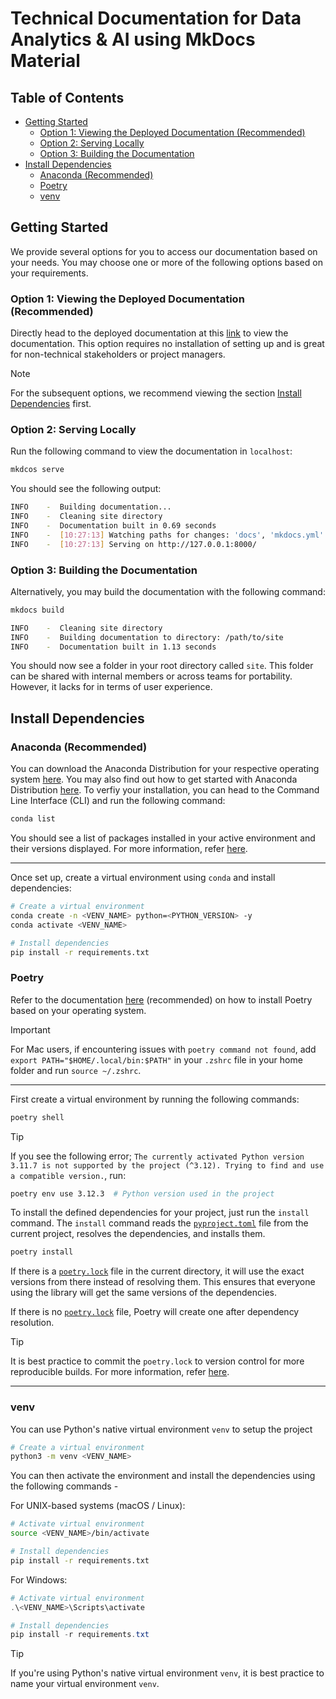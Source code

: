 # Technical Documentation for Data Analytics & AI using MkDocs Material

## Table of Contents

- [Getting Started](#getting-started)
  - [Option 1: Viewing the Deployed Documentation (Recommended)](#option-1-viewing-the-deployed-documentation-recommended)
  - [Option 2: Serving Locally](#option-2-serving-locally)
  - [Option 3: Building the Documentation](#option-3-building-the-documentation)
- [Install Dependencies](#install-dependencies)
  - [Anaconda (Recommended)](#anaconda-recommended)
  - [Poetry](#poetry)
  - [venv](#venv)

## Getting Started <a id="getting-started"></a>

We provide several options for you to access our documentation based on your needs. You may choose one or more of the following options based on your requirements.

### Option 1: Viewing the Deployed Documentation (Recommended) <a id="option-1-viewing-the-deployed-documentation-recommended"></a>

Directly head to the deployed documentation at this [link](https://0upjh80d.github.io/technical-docs-frontend/) to view the documentation. This option requires no installation of setting up and is great for non-technical stakeholders or project managers.

> [!NOTE]
> For the subsequent options, we recommend viewing the section [Install Dependencies](#install-dependencies) first.

### Option 2: Serving Locally <a id="option-2-serving-locally"></a>

Run the following command to view the documentation in `localhost`:

```bash
mkdcos serve
```

You should see the following output:

```bash
INFO    -  Building documentation...
INFO    -  Cleaning site directory
INFO    -  Documentation built in 0.69 seconds
INFO    -  [10:27:13] Watching paths for changes: 'docs', 'mkdocs.yml'
INFO    -  [10:27:13] Serving on http://127.0.0.1:8000/
```

### Option 3: Building the Documentation <a id="option-3-building-the-documentation"></a>

Alternatively, you may build the documentation with the following command:

```bash
mkdocs build
```

```bash
INFO    -  Cleaning site directory
INFO    -  Building documentation to directory: /path/to/site
INFO    -  Documentation built in 1.13 seconds
```

You should now see a folder in your root directory called `site`. This folder can be shared with internal members or across teams for portability. However, it lacks for in terms of user experience.

## Install Dependencies <a id="install-dependencies"></a>

### Anaconda (Recommended) <a id="anaconda-recommended"></a>

You can download the Anaconda Distribution for your respective operating system [here](https://docs.anaconda.com/anaconda/install/). You may also find out how to get started with Anaconda Distribution [here](https://docs.anaconda.com/anaconda/getting-started/). To verfiy your installation, you can head to the Command Line Interface (CLI) and run the following command:

```bash
conda list
```

You should see a list of packages installed in your active environment and their versions displayed. For more information, refer [here](https://docs.anaconda.com/anaconda/install/verify-install/).

---

Once set up, create a virtual environment using `conda` and install dependencies:

```bash
# Create a virtual environment
conda create -n <VENV_NAME> python=<PYTHON_VERSION> -y
conda activate <VENV_NAME>

# Install dependencies
pip install -r requirements.txt
```

### Poetry <a id="poetry"></a>

Refer to the documentation [here](https://python-poetry.org/docs/#installing-with-the-official-installer) (recommended) on how to install Poetry based on your operating system.

> [!IMPORTANT]
> For Mac users, if encountering issues with `poetry command not found`, add `export PATH="$HOME/.local/bin:$PATH"` in your `.zshrc` file in your home folder and run `source ~/.zshrc`.

---

First create a virtual environment by running the following commands:

```bash
poetry shell
```

> [!TIP]
> If you see the following error; `The currently activated Python version 3.11.7 is not supported by the project (^3.12). Trying to find and use a compatible version.`, run:
>
> ```bash
> poetry env use 3.12.3  # Python version used in the project
> ```

To install the defined dependencies for your project, just run the `install` command. The `install` command reads the [`pyproject.toml`](pyproject.toml) file from the current project, resolves the dependencies, and installs them.

```bash
poetry install
```

If there is a [`poetry.lock`](poetry.lock) file in the current directory, it will use the exact versions from there instead of resolving them. This ensures that everyone using the library will get the same versions of the dependencies.

If there is no [`poetry.lock`](poetry.lock) file, Poetry will create one after dependency resolution.

> [!TIP]
> It is best practice to commit the `poetry.lock` to version control for more reproducible builds. For more information, refer [here](https://python-poetry.org/docs/basic-usage/#:~:text=changes%20in%20dependencies.-,Committing%20your%20poetry.lock%20file%20to%20version%20control,-As%20an%20application).

---

### venv <a id="venv"></a>

You can use Python's native virtual environment `venv` to setup the project

```bash
# Create a virtual environment
python3 -m venv <VENV_NAME>
```

You can then activate the environment and install the dependencies using the following commands -

For UNIX-based systems (macOS / Linux):

```bash
# Activate virtual environment
source <VENV_NAME>/bin/activate

# Install dependencies
pip install -r requirements.txt
```

For Windows:

```powershell
# Activate virtual environment
.\<VENV_NAME>\Scripts\activate

# Install dependencies
pip install -r requirements.txt
```

> [!TIP]
> If you're using Python's native virtual environment `venv`, it is best practice to name your virtual environment `venv`.
